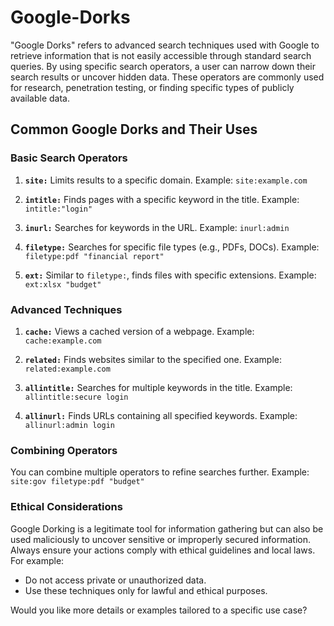 # Google-Dorks
"Google Dorks" refers to advanced search techniques used with Google to retrieve information that is not easily accessible through standard search queries. By using specific search operators, a user can narrow down their search results or uncover hidden data. These operators are commonly used for research, penetration testing, or finding specific types of publicly available data.

## Common Google Dorks and Their Uses

### Basic Search Operators

1. **`site:`**
   Limits results to a specific domain.
   Example: `site:example.com`

2. **`intitle:`**
   Finds pages with a specific keyword in the title.
   Example: `intitle:"login"`

3. **`inurl:`**
   Searches for keywords in the URL.
   Example: `inurl:admin`

4. **`filetype:`**
   Searches for specific file types (e.g., PDFs, DOCs).
   Example: `filetype:pdf "financial report"`

5. **`ext:`**
   Similar to `filetype:`, finds files with specific extensions.
   Example: `ext:xlsx "budget"`

### Advanced Techniques

1. **`cache:`**
   Views a cached version of a webpage.
   Example: `cache:example.com`

2. **`related:`**
   Finds websites similar to the specified one.
   Example: `related:example.com`

3. **`allintitle:`**
   Searches for multiple keywords in the title.
   Example: `allintitle:secure login`

4. **`allinurl:`**
   Finds URLs containing all specified keywords.
   Example: `allinurl:admin login`

### Combining Operators

You can combine multiple operators to refine searches further.
Example: `site:gov filetype:pdf "budget"`

### Ethical Considerations

Google Dorking is a legitimate tool for information gathering but can also be used maliciously to uncover sensitive or improperly secured information. Always ensure your actions comply with ethical guidelines and local laws. For example:

* Do not access private or unauthorized data.
* Use these techniques only for lawful and ethical purposes.

Would you like more details or examples tailored to a specific use case?
